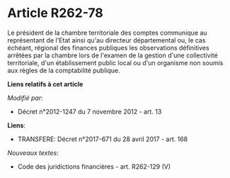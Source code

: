 # Article R262-78

Le président de la chambre territoriale des comptes communique au représentant de l'Etat ainsi qu'au   directeur
départemental ou, le cas échéant, régional des finances publiques  les observations définitives arrêtées par la chambre lors
de l'examen de la gestion d'une collectivité territoriale, d'un établissement public local ou d'un organisme non soumis aux
règles de la comptabilité publique.

**Liens relatifs à cet article**

_Modifié par_:

  - Décret n°2012-1247 du 7 novembre 2012 - art. 13

**Liens**:

  - TRANSFERE: Décret n°2017-671 du 28 avril 2017 - art. 168

_Nouveaux textes_:

  - Code des juridictions financières - art. R262-129 (V)

